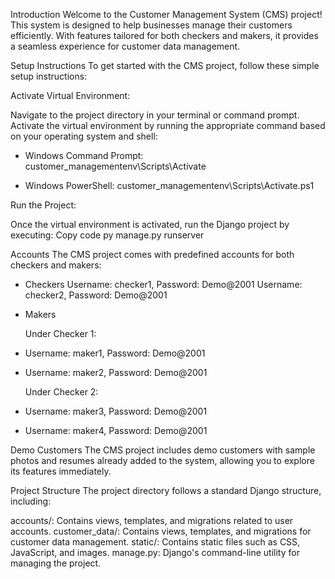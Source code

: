 Introduction
Welcome to the Customer Management System (CMS) project! This system is designed to help businesses manage their customers efficiently. 
With features tailored for both checkers and makers, it provides a seamless experience for customer data management.

Setup Instructions
To get started with the CMS project, follow these simple setup instructions:

Activate Virtual Environment:

Navigate to the project directory in your terminal or command prompt.
Activate the virtual environment by running the appropriate command based on your operating system and shell:

- Windows Command Prompt:
  customer_managementenv\Scripts\Activate

- Windows PowerShell:
  customer_managementenv\Scripts\Activate.ps1

Run the Project:

Once the virtual environment is activated, run the Django project by executing:
Copy code
py manage.py runserver

Accounts
The CMS project comes with predefined accounts for both checkers and makers:

- Checkers
  Username: checker1, Password: Demo@2001
  Username: checker2, Password: Demo@2001
- Makers

  Under Checker 1:
- Username: maker1, Password: Demo@2001
- Username: maker2, Password: Demo@2001

  Under Checker 2:
- Username: maker3, Password: Demo@2001
- Username: maker4, Password: Demo@2001

Demo Customers
The CMS project includes demo customers with sample photos and resumes already added to the system, allowing you to explore its features immediately.

Project Structure
The project directory follows a standard Django structure, including:

accounts/: Contains views, templates, and migrations related to user accounts.
customer_data/: Contains views, templates, and migrations for customer data management.
static/: Contains static files such as CSS, JavaScript, and images.
manage.py: Django's command-line utility for managing the project.

